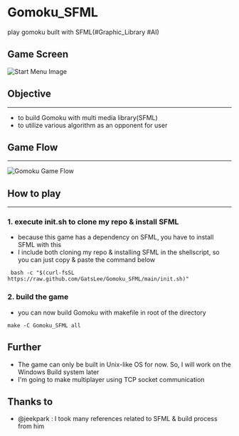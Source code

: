 # Gomoku_SFML

play gomoku built with SFML(#Graphic_Library #AI)

## Game Screen

![Start Menu Image](https:://github.com/GatsLee/Gomoku_SFML/blob/main/doc/startMenu.png?raw=true)

## Objective

---

- to build Gomoku with multi media library(SFML)
- to utilize various algorithm as an opponent for user

## Game Flow

---

![Gomoku Game Flow](https::/github.com/GatsLee/Gomoku_SFML/blob/main/doc/gameFlow.png?raw=true)

## How to play

---

### 1. execute init.sh to clone my repo & install SFML

- because this game has a dependency on SFML, you have to install SFML with this
- I include both cloning my repo & installing SFML in the shellscript, so you can just copy & paste the command below

```shell
 bash -c "$(curl-fsSL https://raw.github.com/GatsLee/Gomoku_SFML/main/init.sh)"
```

### 2. build the game

- you can now build Gomoku with makefile in root of the directory

```shell
make -C Gomoku_SFML all
```

## Further

- The game can only be built in Unix-like OS for now. So, I will work on the Windows Build system later
- I'm going to make multiplayer using TCP socket communication

## Thanks to

- @jeekpark : I took many references related to SFML & build process from him

